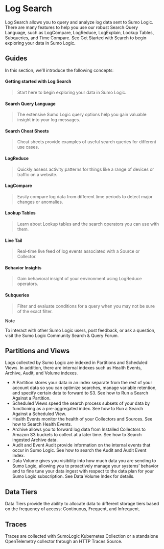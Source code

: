 
# Log Search
Log Search allows you to query and analyze log data sent to Sumo Logic. There are many features to help you use our robust Search Query Language, such as LogCompare, LogReduce, LogExplain, Lookup Tables, Subqueries, and Time Compare. See Get Started with Search to begin exploring your data in Sumo Logic.

## Guides
In this section, we'll introduce the following concepts:

#### Getting started with Log Search
> Start here to begin exploring your data in Sumo Logic.

#### Search Query Language
> The extensive Sumo Logic query options help you gain valuable insight into your log messages.

#### Search Cheat Sheets
> Cheat sheets provide examples of useful search queries for different use cases.

#### LogReduce
> Quickly assess activity patterns for things like a range of devices or traffic on a website.

#### LogCompare
> Easily compare log data from different time periods to detect major changes or anomalies.

#### Lookup Tables
> Learn about Lookup tables and the search operators you can use with them.

#### Live Tail
> Real-time live feed of log events associated with a Source or Collector.

#### Behavior Insights
> Gain behavioral insight of your environment using LogReduce operators.

#### Subqueries
> Filter and evaluate conditions for a query when you may not be sure of the exact filter.


> [!NOTE]
To interact with other Sumo Logic users, post feedback, or ask a question, visit the Sumo Logic Community Search & Query Forum.

## Partitions and Views
Logs collected by Sumo Logic are indexed in Partitions and Scheduled Views. In addition, there are internal indexes such as Health Events, Archive, Audit, and Volume indexes.

- A Partition stores your data in an index separate from the rest of your account data so you can optimize searches, manage variable retention, and specify certain data to forward to S3. See how to Run a Search Against a Partition.
- Scheduled Views speed the search process subsets of your data by functioning as a pre-aggregated index. See how to Run a Search Against a Scheduled View.
- Health Events monitor the health of your Collectors and Sources. See how to Search Health Events.
- Archive allows you to forward log data from Installed Collectors to Amazon S3 buckets to collect at a later time. See how to Search ingested Archive data.
- Audit and Event Audit provide information on the internal events that occur in Sumo Logic. See how to search the Audit and Audit Event Index.
- Data Volume gives you visibility into how much data you are sending to Sumo Logic, allowing you to proactively manage your systems’ behavior and to fine tune your data ingest with respect to the data plan for your Sumo Logic subscription. See Data Volume Index for details.
## Data Tiers
Data Tiers provide the ability to allocate data to different storage tiers based on the frequency of access: Continuous, Frequent, and Infrequent.

## Traces
Traces are collected with SumoLogic Kubernetes Collection or a standalone OpenTelemetry collector through an HTTP Traces Source.

